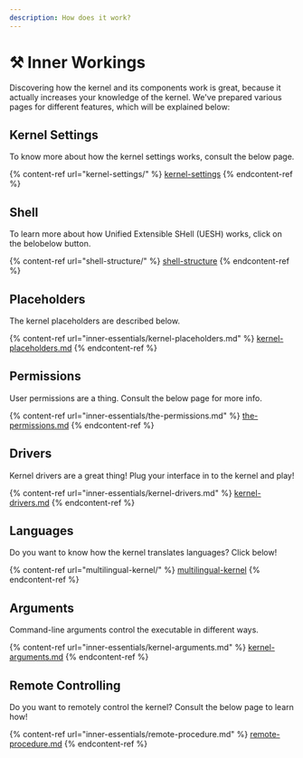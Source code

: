 ```yaml
---
description: How does it work?
---
```


# ⚒ Inner Workings

Discovering how the kernel and its components work is great, because it actually increases your knowledge of the kernel. We've prepared various pages for different features, which will be explained below:

## Kernel Settings

To know more about how the kernel settings works, consult the below page.

{% content-ref url="kernel-settings/" %}
[kernel-settings](kernel-settings/)
{% endcontent-ref %}

## Shell

To learn more about how Unified Extensible SHell (UESH) works, click on the belobelow button.

{% content-ref url="shell-structure/" %}
[shell-structure](shell-structure/)
{% endcontent-ref %}

## Placeholders

The kernel placeholders are described below.

{% content-ref url="inner-essentials/kernel-placeholders.md" %}
[kernel-placeholders.md](inner-essentials/kernel-placeholders.md)
{% endcontent-ref %}

## Permissions

User permissions are a thing. Consult the below page for more info.

{% content-ref url="inner-essentials/the-permissions.md" %}
[the-permissions.md](inner-essentials/the-permissions.md)
{% endcontent-ref %}

## Drivers

Kernel drivers are a great thing! Plug your interface in to the kernel and play!

{% content-ref url="inner-essentials/kernel-drivers.md" %}
[kernel-drivers.md](inner-essentials/kernel-drivers.md)
{% endcontent-ref %}

## Languages

Do you want to know how the kernel translates languages? Click below!

{% content-ref url="multilingual-kernel/" %}
[multilingual-kernel](multilingual-kernel/)
{% endcontent-ref %}

## Arguments

Command-line arguments control the executable in different ways.

{% content-ref url="inner-essentials/kernel-arguments.md" %}
[kernel-arguments.md](inner-essentials/kernel-arguments.md)
{% endcontent-ref %}

## Remote Controlling

Do you want to remotely control the kernel? Consult the below page to learn how!

{% content-ref url="inner-essentials/remote-procedure.md" %}
[remote-procedure.md](inner-essentials/remote-procedure.md)
{% endcontent-ref %}
